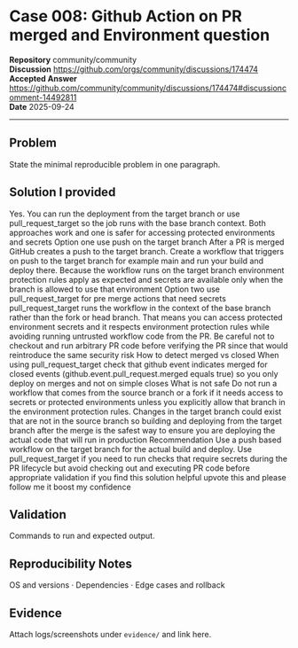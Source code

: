 # Case 008: Github Action on PR merged and Environment question

**Repository** community/community  
**Discussion** https://github.com/orgs/community/discussions/174474  
**Accepted Answer** https://github.com/community/community/discussions/174474#discussioncomment-14492811  
**Date** 2025-09-24

---

## Problem
State the minimal reproducible problem in one paragraph.

## Solution I provided
Yes. You can run the deployment from the target branch or use pull_request_target so the job runs with the base branch context. Both approaches work and one is safer for accessing protected environments and secrets Option one use push on the target branch After a PR is merged GitHub creates a push to the target branch. Create a workflow that triggers on push to the target branch for example main and run your build and deploy there. Because the workflow runs on the target branch environment protection rules apply as expected and secrets are available only when the branch is allowed to use that environment Option two use pull_request_target for pre merge actions that need secrets pull_request_target runs the workflow in the context of the base branch rather than the fork or head branch. That means you can access protected environment secrets and it respects environment protection rules while avoiding running untrusted workflow code from the PR. Be careful not to checkout and run arbitrary PR code before verifying the PR since that would reintroduce the same security risk How to detect merged vs closed When using pull_request_target check that github event indicates merged for closed events (github.event.pull_request.merged equals true) so you only deploy on merges and not on simple closes What is not safe Do not run a workflow that comes from the source branch or a fork if it needs access to secrets or protected environments unless you explicitly allow that branch in the environment protection rules. Changes in the target branch could exist that are not in the source branch so building and deploying from the target branch after the merge is the safest way to ensure you are deploying the actual code that will run in production Recommendation Use a push based workflow on the target branch for the actual build and deploy. Use pull_request_target if you need to run checks that require secrets during the PR lifecycle but avoid checking out and executing PR code before appropriate validation if you find this solution helpful upvote this and please follow me it boost my confidence

## Validation
Commands to run and expected output.

## Reproducibility Notes
OS and versions · Dependencies · Edge cases and rollback

## Evidence
Attach logs/screenshots under `evidence/` and link here.

